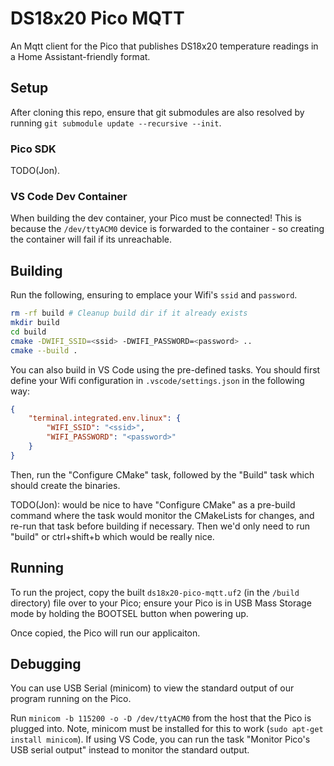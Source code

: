 # DS18x20 Pico MQTT

An Mqtt client for the Pico that publishes DS18x20 temperature
readings in a Home Assistant-friendly format.

## Setup

After cloning this repo, ensure that git submodules are also resolved
by running `git submodule update --recursive --init`.

### Pico SDK

TODO(Jon).

### VS Code Dev Container

When building the dev container, your Pico must be connected! This is because
the `/dev/ttyACM0` device is forwarded to the container - so creating the container
will fail if its unreachable.

## Building

Run the following, ensuring to emplace your Wifi's `ssid`
and `password`.

```bash
rm -rf build # Cleanup build dir if it already exists
mkdir build
cd build
cmake -DWIFI_SSID=<ssid> -DWIFI_PASSWORD=<password> ..
cmake --build .
```

You can also build in VS Code using the pre-defined tasks.
You should first define your Wifi configuration in
`.vscode/settings.json` in the following way:

```json
{
    "terminal.integrated.env.linux": {
        "WIFI_SSID": "<ssid>",
        "WIFI_PASSWORD": "<password>"
    }
}
```

Then, run the "Configure CMake" task, followed by the "Build"
task which should create the binaries. 

TODO(Jon): would be nice
to have "Configure CMake" as a pre-build command where the task
would monitor the CMakeLists for changes, and re-run that task
before building if necessary. Then we'd only need to run "build"
or ctrl+shift+b which would be really nice.

## Running

To run the project, copy the built `ds18x20-pico-mqtt.uf2` (in the `/build` directory)
file over to your Pico; ensure your Pico is in USB Mass Storage mode by holding the
BOOTSEL button when powering up.

Once copied, the Pico will run our applicaiton.

## Debugging

You can use USB Serial (minicom) to view the standard output of our program
running on the Pico.

Run `minicom -b 115200 -o -D /dev/ttyACM0` from the host that the Pico is
plugged into. Note, minicom must be installed for this to work
(`sudo apt-get install minicom`). If using VS Code, you can run the task
"Monitor Pico's USB serial output" instead to monitor the standard output.
